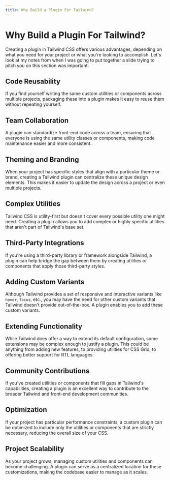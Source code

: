 ```yaml
---
title: Why Build a Plugin For Tailwind?
---
```


# Why Build a Plugin For Tailwind?

Creating a plugin in Tailwind CSS offers various advantages, depending on what you need for your project or what you're looking to accomplish. Let's look at my notes from when I was going to put together a slide trying to pitch you on this section was important.

## Code Reusability

If you find yourself writing the same custom utilities or components across multiple projects, packaging these into a plugin makes it easy to reuse them without repeating yourself.

## Team Collaboration

A plugin can standardize front-end code across a team, ensuring that everyone is using the same utility classes or components, making code maintenance easier and more consistent.

## Theming and Branding

When your project has specific styles that align with a particular theme or brand, creating a Tailwind plugin can centralize these unique design elements. This makes it easier to update the design across a project or even multiple projects.

## Complex Utilities

Tailwind CSS is utility-first but doesn't cover every possible utility one might need. Creating a plugin allows you to add complex or highly specific utilities that aren't part of Tailwind's base set.

## Third-Party Integrations

If you're using a third-party library or framework alongside Tailwind, a plugin can help bridge the gap between them by creating utilities or components that apply those third-party styles.

## Adding Custom Variants

Although Tailwind provides a set of responsive and interactive variants like `hover`, `focus`, etc., you may have the need for other custom variants that Tailwind doesn't provide out-of-the-box. A plugin enables you to add these custom variants.

## Extending Functionality

While Tailwind does offer a way to extend its default configuration, some extensions may be complex enough to justify a plugin. This could be anything from adding new features, to providing utilities for CSS Grid, to offering better support for RTL languages.

## Community Contributions

If you've created utilities or components that fill gaps in Tailwind's capabilities, creating a plugin is an excellent way to contribute to the broader Tailwind and front-end development communities.

## Optimization

If your project has particular performance constraints, a custom plugin can be optimized to include only the utilities or components that are strictly necessary, reducing the overall size of your CSS.

## Project Scalability

As your project grows, managing custom utilities and components can become challenging. A plugin can serve as a centralized location for these customizations, making the codebase easier to manage as it scales.
